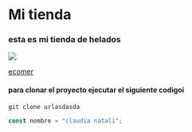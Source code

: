 # Mi tienda

### esta es mi tienda de helados

![](https://res.cloudinary.com/dv6nijgvd/image/upload/v1685584987/ecomerce/Cremas_pwicxc.png)

[ecomer](https://comision-432401.vercel.app/)

#### para clonar el proyecto ejecutar el siguiente codigoi

```
git clone urlasdasda
```

```javascript
const nombre = "claudia natali";
```
